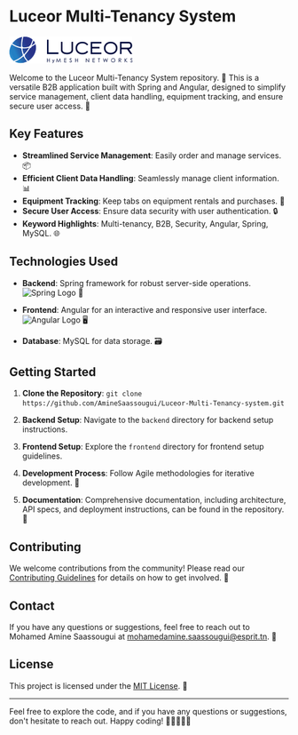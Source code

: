 # Luceor Multi-Tenancy System

![Luceor Logo](frontend/src/assets/images/logo.png)

Welcome to the Luceor Multi-Tenancy System repository. 🚀 This is a versatile B2B application built with Spring and Angular, designed to simplify service management, client data handling, equipment tracking, and ensure secure user access. 🔐

## Key Features

- **Streamlined Service Management**: Easily order and manage services. 📦
- **Efficient Client Data Handling**: Seamlessly manage client information. 📊
- **Equipment Tracking**: Keep tabs on equipment rentals and purchases. 🚛
- **Secure User Access**: Ensure data security with user authentication. 🔒
- **Keyword Highlights**: Multi-tenancy, B2B, Security, Angular, Spring, MySQL. 🌐

## Technologies Used

- **Backend**: Spring framework for robust server-side operations. 
  ![Spring Logo](![image](https://github.com/AmineSaassougui/Luceor-Multi-Tenancy-system/assets/93150838/6549275e-6f54-4b7f-b7bd-49430c062a06)
) 🌱
  
- **Frontend**: Angular for an interactive and responsive user interface. 
  ![Angular Logo](angular_logo_url) 🖥️
  
- **Database**: MySQL for data storage. 🗃️

## Getting Started

1. **Clone the Repository**: `git clone https://github.com/AmineSaassougui/Luceor-Multi-Tenancy-system.git`

2. **Backend Setup**: Navigate to the `backend` directory for backend setup instructions.

3. **Frontend Setup**: Explore the `frontend` directory for frontend setup guidelines.

4. **Development Process**: Follow Agile methodologies for iterative development. 🔄

5. **Documentation**: Comprehensive documentation, including architecture, API specs, and deployment instructions, can be found in the repository. 📖

## Contributing

We welcome contributions from the community! Please read our [Contributing Guidelines](CONTRIBUTING.md) for details on how to get involved. 🤝

## Contact

If you have any questions or suggestions, feel free to reach out to Mohamed Amine Saassougui at [mohamedamine.saassougui@esprit.tn](mailto:mohamedamine.saassougui@esprit.tn). 📧

## License

This project is licensed under the [MIT License](LICENSE). 📜

---

Feel free to explore the code, and if you have any questions or suggestions, don't hesitate to reach out. Happy coding! 🚀👩‍💻👨‍💻

